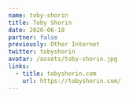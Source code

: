 ```yaml
---
name: toby-shorin
title: Toby Shorin
date: 2020-06-10
partner: false
previously: Other Internet
twitter: tobyshorin
avatar: /assets/toby-shorin.jpg
links:
  - title: tobyshorin.com
    url: https://tobyshorin.com/
---
```

